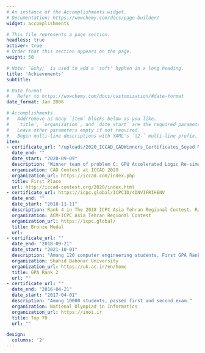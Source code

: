 ```yaml
---
# An instance of the Accomplishments widget.
# Documentation: https://wowchemy.com/docs/page-builder/
widget: accomplishments

# This file represents a page section.
headless: true
activer: true
# Order that this section appears on the page.
weight: 50

# Note: `&shy;` is used to add a 'soft' hyphen in a long heading.
title: 'Achievements'
subtitle:

# Date format
#   Refer to https://wowchemy.com/docs/customization/#date-format
date_format: Jan 2006

# Accomplishments.
#   Add/remove as many `item` blocks below as you like.
#   `title`, `organization`, and `date_start` are the required parameters.
#   Leave other parameters empty if not required.
#   Begin multi-line descriptions with YAML's `|2-` multi-line prefix.
item:
- certificate_url: "/uploads/2020_ICCAD_CADWinners_Certificates_Seyed Mani Sadati.pdf"
  date_end: ""
  date_start: "2020-09-09"
  description: "Winner team of problem C: GPU Accelerated Logic Re-simulation."
  organization: CAD Contest at ICCAD 2020
  organization_url: https://iccad.com/index.php
  title: First Place
  url: http://iccad-contest.org/2020/index.html
- certificate_url: https://icpc.global/ICPCID/4DNVIFRIHENV
  date_end: ""
  date_start: "2018-11-11"
  description: Rank 4 in The 2018 ICPC Asia Tehran Regional Contest. Rank 1 in Asia Tehran Internet Online Programming Contest.
  organization: ACM-ICPC Asia Tehran Regional Contest
  organization_url: https://icpc.global/
  title: Bronze Medal
  url: 
- certificate_url: ""
  date_end: "2018-09-21"
  date_start: "2021-10-01"
  description: "Among 120 computer engineering students. First GPA Rank in 2021."
  organization: Shahid Bahonar University
  organization_url: https://uk.ac.ir/en/home
  title: GPA Rank 2
  url: ""
- certificate_url: ""
  date_end: "2016-04-21"
  date_start: "2017-04-01"
  description: "Among 10000 students, passed first and second exam."
  organization: National Olympiad in Informatics
  organization_url: https://inoi.ir
  title: Top 70
  url: ""

design:
  columns: '2' 
---
```

